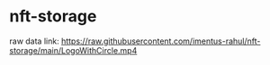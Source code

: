 # nft-storage

raw data link: https://raw.githubusercontent.com/imentus-rahul/nft-storage/main/LogoWithCircle.mp4